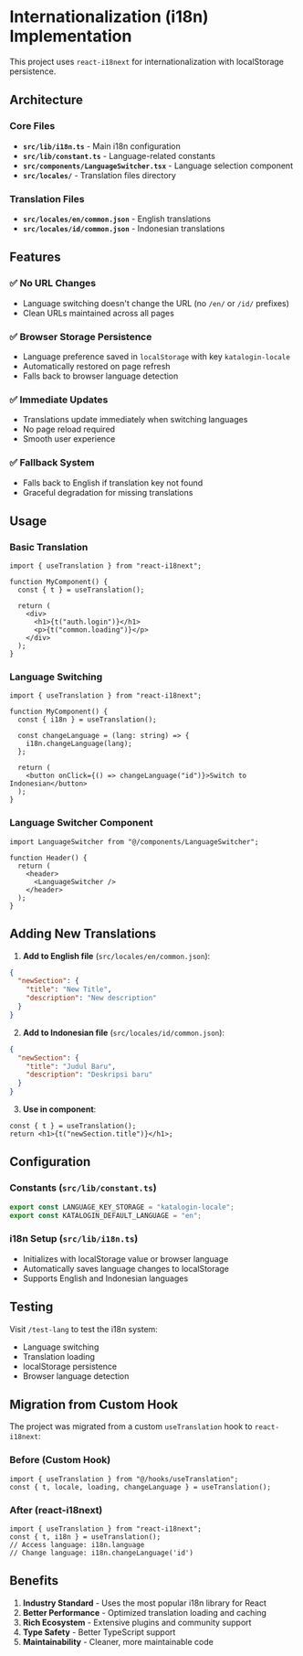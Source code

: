 # Internationalization (i18n) Implementation

This project uses `react-i18next` for internationalization with localStorage persistence.

## Architecture

### Core Files

- **`src/lib/i18n.ts`** - Main i18n configuration
- **`src/lib/constant.ts`** - Language-related constants
- **`src/components/LanguageSwitcher.tsx`** - Language selection component
- **`src/locales/`** - Translation files directory

### Translation Files

- **`src/locales/en/common.json`** - English translations
- **`src/locales/id/common.json`** - Indonesian translations

## Features

### ✅ **No URL Changes**

- Language switching doesn't change the URL (no `/en/` or `/id/` prefixes)
- Clean URLs maintained across all pages

### ✅ **Browser Storage Persistence**

- Language preference saved in `localStorage` with key `katalogin-locale`
- Automatically restored on page refresh
- Falls back to browser language detection

### ✅ **Immediate Updates**

- Translations update immediately when switching languages
- No page reload required
- Smooth user experience

### ✅ **Fallback System**

- Falls back to English if translation key not found
- Graceful degradation for missing translations

## Usage

### Basic Translation

```tsx
import { useTranslation } from "react-i18next";

function MyComponent() {
  const { t } = useTranslation();

  return (
    <div>
      <h1>{t("auth.login")}</h1>
      <p>{t("common.loading")}</p>
    </div>
  );
}
```

### Language Switching

```tsx
import { useTranslation } from "react-i18next";

function MyComponent() {
  const { i18n } = useTranslation();

  const changeLanguage = (lang: string) => {
    i18n.changeLanguage(lang);
  };

  return (
    <button onClick={() => changeLanguage("id")}>Switch to Indonesian</button>
  );
}
```

### Language Switcher Component

```tsx
import LanguageSwitcher from "@/components/LanguageSwitcher";

function Header() {
  return (
    <header>
      <LanguageSwitcher />
    </header>
  );
}
```

## Adding New Translations

1. **Add to English file** (`src/locales/en/common.json`):

```json
{
  "newSection": {
    "title": "New Title",
    "description": "New description"
  }
}
```

2. **Add to Indonesian file** (`src/locales/id/common.json`):

```json
{
  "newSection": {
    "title": "Judul Baru",
    "description": "Deskripsi baru"
  }
}
```

3. **Use in component**:

```tsx
const { t } = useTranslation();
return <h1>{t("newSection.title")}</h1>;
```

## Configuration

### Constants (`src/lib/constant.ts`)

```typescript
export const LANGUAGE_KEY_STORAGE = "katalogin-locale";
export const KATALOGIN_DEFAULT_LANGUAGE = "en";
```

### i18n Setup (`src/lib/i18n.ts`)

- Initializes with localStorage value or browser language
- Automatically saves language changes to localStorage
- Supports English and Indonesian languages

## Testing

Visit `/test-lang` to test the i18n system:

- Language switching
- Translation loading
- localStorage persistence
- Browser language detection

## Migration from Custom Hook

The project was migrated from a custom `useTranslation` hook to `react-i18next`:

### Before (Custom Hook)

```tsx
import { useTranslation } from "@/hooks/useTranslation";
const { t, locale, loading, changeLanguage } = useTranslation();
```

### After (react-i18next)

```tsx
import { useTranslation } from "react-i18next";
const { t, i18n } = useTranslation();
// Access language: i18n.language
// Change language: i18n.changeLanguage('id')
```

## Benefits

1. **Industry Standard** - Uses the most popular i18n library for React
2. **Better Performance** - Optimized translation loading and caching
3. **Rich Ecosystem** - Extensive plugins and community support
4. **Type Safety** - Better TypeScript support
5. **Maintainability** - Cleaner, more maintainable code
